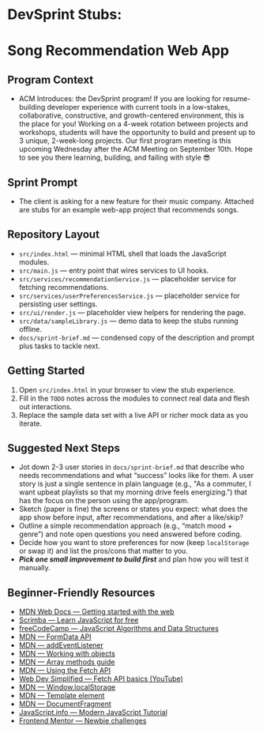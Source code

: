 # DevSprint Stubs:
# Song Recommendation Web App

## Program Context
- ACM Introduces: the DevSprint program! If you are looking for resume-building developer experience with current tools in a low-stakes, collaborative, constructive, and growth-centered environment, this is the place for you! Working on a 4-week rotation between projects and workshops, students will have the opportunity to build and present up to 3 unique, 2-week-long projects. Our first program meeting is this upcoming Wednesday after the ACM Meeting on September 10th. Hope to see you there learning, building, and failing with style 😎

## Sprint Prompt
- The client is asking for a new feature for their music company. Attached are stubs for an example web-app project that recommends songs.

## Repository Layout
- `src/index.html` — minimal HTML shell that loads the JavaScript modules.
- `src/main.js` — entry point that wires services to UI hooks.
- `src/services/recommendationService.js` — placeholder service for fetching recommendations.
- `src/services/userPreferencesService.js` — placeholder service for persisting user settings.
- `src/ui/render.js` — placeholder view helpers for rendering the page.
- `src/data/sampleLibrary.js` — demo data to keep the stubs running offline.
- `docs/sprint-brief.md` — condensed copy of the description and prompt plus tasks to tackle next.

## Getting Started
1. Open `src/index.html` in your browser to view the stub experience.
2. Fill in the `TODO` notes across the modules to connect real data and flesh out interactions.
3. Replace the sample data set with a live API or richer mock data as you iterate.

## Suggested Next Steps
- Jot down 2-3 user stories in `docs/sprint-brief.md` that describe who needs recommendations and what “success” looks like for them. A user story is just a single sentence in plain language (e.g., "As a commuter, I want upbeat playlists so that my morning drive feels energizing.") that has the focus on the person using the app/program.
- Sketch (paper is fine) the screens or states you expect: what does the app show before input, after recommendations, and after a like/skip?
- Outline a simple recommendation approach (e.g., “match mood + genre”) and note open questions you need answered before coding.
- Decide how you want to store preferences for now (keep `localStorage` or swap it) and list the pros/cons that matter to you.
- ***Pick one small improvement to build first*** and plan how you will test it manually.

## Beginner-Friendly Resources
- [MDN Web Docs — Getting started with the web](https://developer.mozilla.org/en-US/docs/Learn/Getting_started_with_the_web)
- [Scrimba — Learn JavaScript for free](https://scrimba.com/learn/learnjavascript)
- [freeCodeCamp — JavaScript Algorithms and Data Structures](https://www.freecodecamp.org/learn/javascript-algorithms-and-data-structures/)
- [MDN — FormData API](https://developer.mozilla.org/en-US/docs/Web/API/FormData)
- [MDN — addEventListener](https://developer.mozilla.org/en-US/docs/Web/API/EventTarget/addEventListener)
- [MDN — Working with objects](https://developer.mozilla.org/en-US/docs/Learn/JavaScript/Objects)
- [MDN — Array methods guide](https://developer.mozilla.org/en-US/docs/Learn/JavaScript/First_steps/Arrays)
- [MDN — Using the Fetch API](https://developer.mozilla.org/en-US/docs/Web/API/Fetch_API/Using_Fetch)
- [Web Dev Simplified — Fetch API basics (YouTube)](https://youtu.be/PoRJizFvM7s)
- [MDN — Window.localStorage](https://developer.mozilla.org/en-US/docs/Web/API/Window/localStorage)
- [MDN — Template element](https://developer.mozilla.org/en-US/docs/Web/HTML/Element/template)
- [MDN — DocumentFragment](https://developer.mozilla.org/en-US/docs/Web/API/DocumentFragment)
- [JavaScript.info — Modern JavaScript Tutorial](https://javascript.info/)
- [Frontend Mentor — Newbie challenges](https://www.frontendmentor.io/challenges?difficulties=1)
